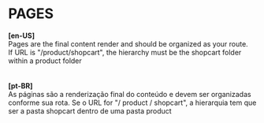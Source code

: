 # PAGES
**[en-US]**  
Pages are the final content render and should be organized as your route.  
If URL is "/product/shopcart", the hierarchy must be the shopcart folder within a product folder
\
\
\
**[pt-BR]**  
As páginas são a renderização final do conteúdo e devem ser organizadas conforme sua rota.
Se o URL for "/ product / shopcart", a hierarquia tem que ser a pasta shopcart dentro de uma pasta product